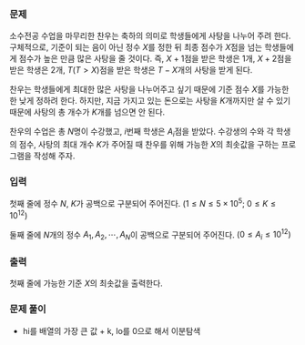 ### 문제

소수전공 수업을 마무리한 찬우는 축하의 의미로 학생들에게 사탕을 나누어 주려 한다. 구체적으로, 기준이 되는 음이 아닌 정수 $X$를 정한 뒤 최종 점수가 $X$점을 넘는 학생들에게 점수가 높은 만큼 많은 사탕을 줄 것이다. 즉, $X+1$점을 받은 학생은 $1$개, $X+2$점을 받은 학생은 $2$개, $T$($T > X$)점을 받은 학생은 $T - X$개의 사탕을 받게 된다.

찬우는 학생들에게 최대한 많은 사탕을 나누어주고 싶기 때문에 기준 점수 $X$를 가능한 한 낮게 정하려 한다. 하지만, 지금 가지고 있는 돈으로는 사탕을 $K$개까지만 살 수 있기 때문에 사탕의 총 개수가 $K$개를 넘으면 안 된다.

찬우의 수업은 총 $N$명이 수강했고, $i$번째 학생은 $A_i$점을 받았다. 수강생의 수와 각 학생의 점수, 사탕의 최대 개수 $K$가 주어질 때 찬우를 위해 가능한 $X$의 최솟값을 구하는 프로그램을 작성해 주자.

### 입력

첫째 줄에 정수 $N$, $K$가 공백으로 구분되어 주어진다. $(1 \leq N \leq 5\times 10^5;$ $0 \leq K \leq 10^{12})$

둘째 줄에 $N$개의 정수 $A_1, A_2, \dotsm, A_N$이 공백으로 구분되어 주어진다. $(0 \leq A_i \leq 10^{12})$

### 출력

첫째 줄에 가능한 기준 $X$의 최솟값을 출력한다.

### 문제 풀이

- hi를 배열의 가장 큰 값 + k, lo를 0으로 해서 이분탐색
